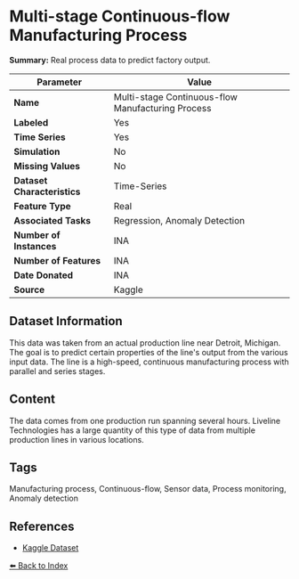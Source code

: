 # Multi-stage Continuous-flow Manufacturing Process

**Summary:** Real process data to predict factory output.

| Parameter | Value |
| --- | --- |
| **Name** | Multi-stage Continuous-flow Manufacturing Process |
| **Labeled** | Yes |
| **Time Series** | Yes |
| **Simulation** | No |
| **Missing Values** | No |
| **Dataset Characteristics** | Time-Series |
| **Feature Type** | Real |
| **Associated Tasks** | Regression, Anomaly Detection |
| **Number of Instances** | INA |
| **Number of Features** | INA |
| **Date Donated** | INA |
| **Source** | Kaggle |

## Dataset Information

This data was taken from an actual production line near Detroit, Michigan. The goal is to predict certain properties of the line's output from the various input data. The line is a high-speed, continuous manufacturing process with parallel and series stages.

## Content

The data comes from one production run spanning several hours. Liveline Technologies has a large quantity of this type of data from multiple production lines in various locations.

## Tags

Manufacturing process, Continuous-flow, Sensor data, Process monitoring, Anomaly detection

## References

- [Kaggle Dataset](https://www.kaggle.com/datasets/supergus/multistage-continuousflow-manufacturing-process)

[⬅️ Back to Index](../README.md)
